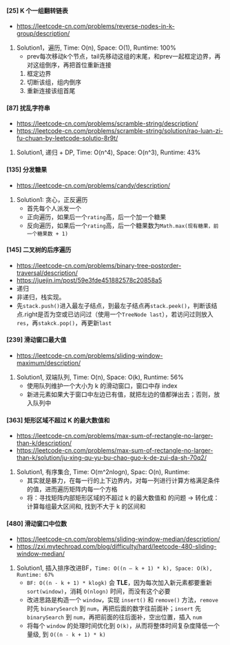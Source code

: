#### [25] K 个一组翻转链表
- https://leetcode-cn.com/problems/reverse-nodes-in-k-group/description/
 1. Solution1，遍历, Time: O(n), Space: O(1), Runtime: 100%
    - prev每次移动k个节点，tail先移动这组的末尾，和prev一起框定边界，再对这组倒序，再把首位重新连接
    1. 框定边界
    2. 切断该组，组内倒序
    3. 重新连接该组首尾


#### [87] 扰乱字符串
- https://leetcode-cn.com/problems/scramble-string/description/
- https://leetcode-cn.com/problems/scramble-string/solution/rao-luan-zi-fu-chuan-by-leetcode-solutio-8r9t/
1. Solution1, 递归 + DP, Time: O(n^4), Space: O(n^3), Runtime: 43%


#### [135] 分发糖果
- https://leetcode-cn.com/problems/candy/description/
1. Solution1: 贪心，正反遍历
   - 首先每个人派发一个
   - 正向遍历，如果后一个`rating`高，后一个加一个糖果
   - 反向遍历，如果后一个`rating`高，后一个糖果数为`Math.max(现有糖果，前一个糖果数 + 1)`


 #### [145] 二叉树的后序遍历
- https://leetcode-cn.com/problems/binary-tree-postorder-traversal/description/
- https://juejin.im/post/59e3fde451882578c20858a5
- 递归
- 非递归，栈实现。
- 先`stack.push()`进入最左子结点，到最左子结点再`stack.peek()`，判断该结点.right是否为空或已访问过（使用一个`TreeNode last`），若访问过则放入`res`，再`stakck.pop()`，再更新`last`


#### [239] 滑动窗口最大值
- https://leetcode-cn.com/problems/sliding-window-maximum/description/
1. Solution1, 双端队列, Time: O(n), Space: O(k), Runtime: 56%
   - 使用队列维护一个大小为 k 的滑动窗口，窗口中存 index
   - 新进元素如果大于窗口中左边已有值，就把左边的值都弹出去；否则，放入队列中


#### [363] 矩形区域不超过 K 的最大数值和
- https://leetcode-cn.com/problems/max-sum-of-rectangle-no-larger-than-k/description/
- https://leetcode-cn.com/problems/max-sum-of-rectangle-no-larger-than-k/solution/ju-xing-qu-yu-bu-chao-guo-k-de-zui-da-sh-70q2/
1. Solution1, 有序集合, Time: O(m^2nlogn), Spac: O(n), Runtime:
   - 其实就是暴力，在每一行的上下边界内，对每一列进行计算方格满足条件的值，进而遍历矩阵内每一个方格
   - 将：寻找矩阵内部矩形区域的不超过 k 的最大数值和 的问题 -> 转化成：计算每组最大区间和, 找到不大于 k 的区间和


#### [480] 滑动窗口中位数
- https://leetcode-cn.com/problems/sliding-window-median/description/
- https://zxi.mytechroad.com/blog/difficulty/hard/leetcode-480-sliding-window-median/
1. Solution1, 插入排序改进BF，`Time: O((n – k + 1) * k), Space: O(k), Runtime: 67%`
   - `BF: O((n - k + 1) * klogk)` 会 **TLE**，因为每次加入新元素都要重新 `sort(window)`，消耗 `O(nlogn)` 时间，而没有这个必要
   - 改进思路是构造一个 `window`，实现 `insert()` 和 `remove()` 方法，`remove` 时先 `binarySearch` 到 `num`，再把后面的数字往前面补；`insert` 先`binarySearch` 到 `num`，再把前面的往后面补，空出位置，插入 `num`
   - 将每个 `window` 的处理时间优化到 `O(k)`，从而将整体时间复杂度降低一个量级, 到 `O((n - k + 1) * k)`
